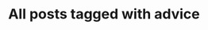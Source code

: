---
layout: tag
title: "All posts tagged with advice"
permalink: /weblog/tags/advice/
taxonomy: advice
---